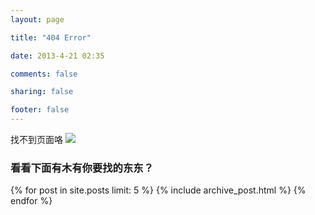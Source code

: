 ```yaml
---
layout: page

title: "404 Error"

date: 2013-4-21 02:35

comments: false

sharing: false

footer: false
---
```


找不到页面咯 ![](http://i1.dpfile.com/s/img/editor/Emoticon84.gif)


<h3> 看看下面有木有你要找的东东？</h3>
<div id="blog-archives">
{% for post in site.posts limit: 5 %}
 {% include archive_post.html %} 
{% endfor %}
</div>